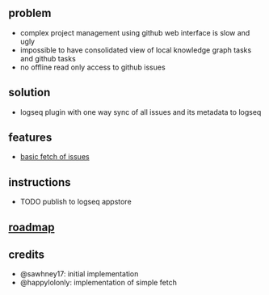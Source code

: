 ## problem
- complex project management using github web interface is slow and ugly
- impossible to have consolidated view of local knowledge graph tasks and github tasks
- no offline read only access to github issues

## solution

- logseq plugin with one way sync of all issues and its metadata to logseq

## features

- [basic fetch of issues](https://github.com/mastercyb/loghub/issues/3)

## instructions

- TODO publish to logseq appstore

## [roadmap](https://github.com/users/mastercyb/projects/5)

## credits
- @sawhney17: initial implementation
- @happylolonly: implementation of simple fetch
